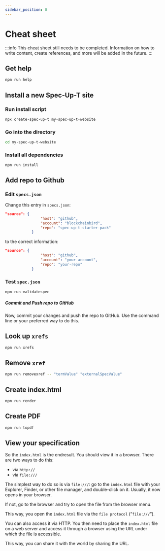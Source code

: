 ```yaml
---
sidebar_position: 0
---
```


# Cheat sheet

:::info
This cheat sheet still needs to be completed. Information on how to write content, create references, and more will be added in the future.
:::


## Get help

```bash
npm run help
```

## Install a new Spec-Up-T site

### Run install script

```bash
npx create-spec-up-t my-spec-up-t-website
```

### Go into the directory

```bash
cd my-spec-up-t-website
```

### Install all dependencies

```
npm run install
```

## Add repo to Github

### Edit `specs.json`

Change this entry in `specs.json`:

```json
"source": {
                "host": "github",
                "account": "blockchainbird",
                "repo": "spec-up-t-starter-pack"
            }
```

to the correct information:

```json
"source": {
                "host": "github",
                "account": "your-account",
                "repo": "your-repo"
            }
```

### Test `spec.json`

```bash
npm run validatespec
```

##### Commit and Push repo to GitHub

Now, commit your changes and push the repo to GitHub. Use the command line or your preferred way to do this.


## Look up `xrefs`

```bash
npm run xrefs
```

## Remove `xref`

```bash
npm run removexref -- "termValue" "externalSpecValue"
```

## Create index.html

```bash
npm run render
```

## Create PDF

```bash
npm run topdf
```

## View your specification

So the `index.html` is the endresult. You should view it in a browser. There are two ways to do this:

- via `http://`
- via `file:///`

The simplest way to do so is via `file:///`: go to the `index.html` file with your Explorer, Finder, or other file manager, and double-click on it. Usually, it now opens in your browser.

If not, go to the browser and try to open the file from the browser menu.

This way, you open the `index.html` file via the `file protocol` (“`file:///`”).

You can also access it via HTTP. You then need to place the `index.html` file on a web server and access it through a browser using the URL under which the file is accessible.

This way, you can share it with the world by sharing the URL.
